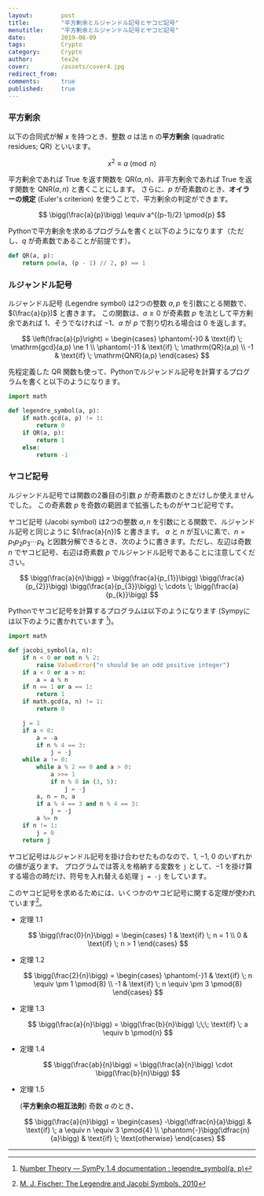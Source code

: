 ```yaml
---
layout:        post
title:         "平方剰余とルジャンドル記号とヤコビ記号"
menutitle:     "平方剰余とルジャンドル記号とヤコビ記号"
date:          2019-08-09
tags:          Crypto
category:      Crypto
author:        tex2e
cover:         /assets/cover4.jpg
redirect_from:
comments:      true
published:     true
---
```


### 平方剰余

以下の合同式が解 $x$ を持つとき、整数 $a$ は法 n の**平方剰余** (quadratic residues; QR) といいます。

$$
x^2 \equiv a \pmod{n}
$$

平方剰余であれば True を返す関数を $\mathrm{QR}(a,n)$、非平方剰余であれば True を返す関数を $\mathrm{QNR}(a,n)$ と書くことにします。
さらに、$p$ が奇素数のとき、**オイラーの規定** (Euler's criterion) を使うことで、平方剰余の判定ができます。

$$
\bigg(\frac{a}{p}\bigg) \equiv a^{(p-1)/2} \pmod{p}
$$

Pythonで平方剰余を求めるプログラムを書くと以下のようになります（ただし、$q$ が奇素数であることが前提です）。

```python
def QR(a, p):
    return pow(a, (p - 1) // 2, p) == 1
```

### ルジャンドル記号

ルジャンドル記号 (Legendre symbol) は2つの整数 $a, p$ を引数にとる関数で、$(\frac{a}{p})$ と書きます。
この関数は、$a \ge 0$ が奇素数 $p$ を法として平方剰余であれば $1$、そうでなければ $-1$、$a$ が $p$ で割り切れる場合は $0$ を返します。

$$
\left(\frac{a}{p}\right) =
\begin{cases}
\phantom{-}0 & \text{if} \; \mathrm{gcd}(a,p) \ne 1 \\
\phantom{-}1 & \text{if} \; \mathrm{QR}(a,p) \\
          -1 & \text{if} \; \mathrm{QNR}(a,p)
\end{cases}
$$

先程定義した QR 関数も使って、Pythonでルジャンドル記号を計算するプログラムを書くと以下のようになります。

```python
import math

def legendre_symbol(a, p):
    if math.gcd(a, p) != 1:
        return 0
    if QR(a, p):
        return 1
    else:
        return -1
```

### ヤコビ記号

ルジャンドル記号では関数の2番目の引数 $p$ が奇素数のときだけしか使えませんでした。
この奇素数 $p$ を奇数の範囲まで拡張したものがヤコビ記号です。

ヤコビ記号 (Jacobi symbol) は2つの整数 $a, n$ を引数にとる関数で、ルジャンドル記号と同じように $(\frac{a}{n})$ と書きます。
$a$ と $n$ が互いに素で、$n = p_1 p_2 p_3 \cdots p_k$ と因数分解できるとき、次のように書きます。ただし、左辺は奇数 $n$ でヤコビ記号、右辺は奇素数 $p$ でルジャンドル記号であることに注意してください。

$$
\bigg(\frac{a}{n}\bigg) =
\bigg(\frac{a}{p_{1}}\bigg)
\bigg(\frac{a}{p_{2}}\bigg)
\bigg(\frac{a}{p_{3}}\bigg)
\; \cdots \;
\bigg(\frac{a}{p_{k}}\bigg)
$$

Pythonでヤコビ記号を計算するプログラムは以下のようになります (Sympyには以下のように書かれています [^sympy_legendre_symbol])。

```python
import math

def jacobi_symbol(a, n):
    if n < 0 or not n % 2:
        raise ValueError("n should be an odd positive integer")
    if a < 0 or a > n:
        a = a % n
    if n == 1 or a == 1:
        return 1
    if math.gcd(a, n) != 1:
        return 0

    j = 1
    if a < 0:
        a = -a
        if n % 4 == 3:
            j = -j
    while a != 0:
        while a % 2 == 0 and a > 0:
            a >>= 1
            if n % 8 in (3, 5):
                j = -j
        a, n = n, a
        if a % 4 == 3 and n % 4 == 3:
            j = -j
        a %= n
    if n != 1:
        j = 0
    return j
```

ヤコビ記号はルジャンドル記号を掛け合わせたものなので、$1$, $-1$, $0$ のいずれかの値が返ります。
プログラムでは答えを格納する変数を `j` として、$-1$ を掛け算する場合の時だけ、符号を入れ替える処理 `j = -j` をしています。

このヤコビ記号を求めるためには、いくつかのヤコビ記号に関する定理が使われています[^yale_edu]。

- 定理 1.1

    $$
    \bigg(\frac{0}{n}\bigg) =
    \begin{cases}
      1 & \text{if} \; n = 1 \\
      0 & \text{if} \; n > 1
    \end{cases}
    $$

- 定理 1.2

    $$
    \bigg(\frac{2}{n}\bigg) =
    \begin{cases}
      \phantom{-}1 & \text{if} \; n \equiv \pm 1 \pmod{8} \\
                -1 & \text{if} \; n \equiv \pm 3 \pmod{8}
    \end{cases}
    $$

- 定理 1.3

    $$
    \bigg(\frac{a}{n}\bigg) = \bigg(\frac{b}{n}\bigg)
    \;\;\; \text{if} \; a \equiv b \pmod{n}
    $$

- 定理 1.4

    $$
    \bigg(\frac{ab}{n}\bigg) =
    \bigg(\frac{a}{n}\bigg) \cdot \bigg(\frac{b}{n}\bigg)
    $$

- 定理 1.5

    (**平方剰余の相互法則**) 奇数 $a$ のとき、

    $$
    \bigg(\frac{a}{n}\bigg) =
    \begin{cases}
      -\bigg(\dfrac{n}{a}\bigg) & \text{if} \; a \equiv n \equiv 3 \pmod{4} \\
      \phantom{-}\bigg(\dfrac{n}{a}\bigg) & \text{if} \; \text{otherwise}
    \end{cases}
    $$




---

[^sympy_legendre_symbol]: [Number Theory &#8212; SymPy 1.4 documentation : legendre_symbol(a, p)](https://docs.sympy.org/latest/modules/ntheory.html#sympy.ntheory.residue_ntheory.legendre_symbol)
[^yale_edu]: [M. J. Fischer: The Legendre and Jacobi Symbols. 2010](http://zoo.cs.yale.edu/classes/cs467/2010s/handouts/ho07.pdf)
